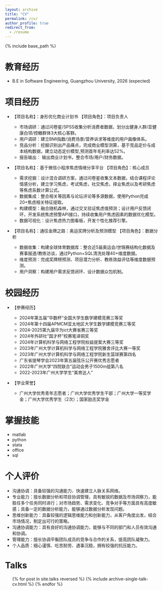 ```yaml
---
layout: archive
title: "CV"
permalink: /cv/
author_profile: true
redirect_from:
  - /resume
---
```


{% include base_path %}

教育经历
======
* B.E in Software Engineering, Guangzhou University, 2026 (expected)

项目经历
======
* 【项目名称】：身形优化商业计划书                                【项目角色】：项目负责人
  * 市场调研：通过问卷星/SPSS收集分析消费者数据，划分出健身人群/亚健康白领/控糖群体3大核心客群。 
  * 用户调研：建立BMI指数/消费场景/营养诉求等维度的用户画像体系。 
  * 竞品分析：挖掘识别出产品痛点，完成商业模型测算，基于竞品定价与成本结构数据，建立动态定价模型,预测首年毛利率达52%。
  * 报告输出： 输出商业计划书，整合市场/用户/财务数据。
 
 * 【项目名称】：基于微信小程序焦虑情绪分享平台                   【项目角色】：核心成员
   * 需求挖掘：设计混合调研方案，通过问卷星收集文本数据，结合课程评论情感分析，建立学习焦虑，考试焦虑，社交焦虑，择业焦虑以及考研焦虑等焦虑系数计算公式。  
   * 数据集成：整合相关等因素与论坛评论等多源数据，使用Python完成20+焦虑相关特征提取。
   * 构建模型：融合随机森林，通过交叉验证焦虑值预测；设计用户反馈闭环，开发系统焦虑预警API接口，持续收集用户焦虑因素的数据优化模型。 
   * 数据可视化：设计焦虑热力图看板，开发个性化推荐引擎。

 * 【项目名称】：通往金牌之路：奥运奖牌分析及预测模型              【项目角色】：数据分析
   * 数据收集：构建全球体育数据库：整合近5届奥运会/世锦赛结构化数据及赛事报道/教练访谈，通过Python+SQL清洗处理40+维度数据。  
   * 维度预测：完成奖牌榜预测、项目潜力分析、教练效益评估等维度数据预测。
   * 用户洞察：构建用户需求反馈闭环、设计数据众包机制。

校园经历
======
 * 【参赛经历】  
   * 2024年第五届“华数杯”全国大学生数学建模竞赛三等奖
   * 2024年第十四届APMCM亚太地区大学生数学建模竞赛三等奖 
   * 2024-2025第九届华为ict大赛省赛三等奖
   * 2024年外研社”国才杯”校赛笔译铜奖
   * 2024年计算机科学与网络工程学院权益提案大赛三等奖
   * 2023年广州大学计算机科学与网络工程学院雅舍评比大赛一等奖
   * 2023年广州大学计算机科学与网络工程学院新生篮球赛第四名
   * 广东省提琴学会2023年第五届弦乐公开赛优秀志愿者
   * 2022年广州大学“四院联合”运动会男子1500m组第八名
   * 2022-2023年广州大学学生“美育达人”

 * 【学业荣誉】  
   * 广州大学优秀青年志愿者；广州大学优秀学生干部；广州大学一等奖学金；广州大学优秀学生（2次）；国家励志奖学金 
  
掌握技能
======
* matlab
* python
* stata
* office
* sql

个人评价
======
 *  沟通协调：具备较强的沟通能力、快速建立人脉关系网络。
 *  专业能力：擅长数据分析和项目协调管理，具有敏锐的数据及市场洞察力，能胜任多个任务同时进行；对市场趋势、需求变化、竞争对手等方面具有高度敏感；具备一定的数据分析能力，能够通过数据分析发现问题。
 *  思维创新能力：具备较强的逻辑思维能力和创新能力，从客户角度出发，结合市场情况，制定出可行的策略。
 *  沟通协调能力：具有良好的沟通协调能力，能够与不同的部门和人员有效沟通和协调。
 *  管理能力：擅长协调平衡团队成员的竞争与合作的关系，提高团队凝聚力。
 *  个人品质：细心谨慎、吃苦耐劳、遇事沉稳，拥有较强的抗压能力。
  
Talks
======
  <ul>{% for post in site.talks reversed %}
    {% include archive-single-talk-cv.html  %}
  {% endfor %}</ul>
  
